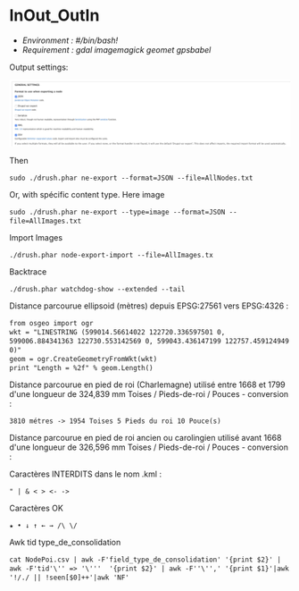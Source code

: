 # InOut_OutIn
* *Environment : #/bin/bash!*
* *Requirement : gdal imagemagick geomet gpsbabel*

Output settings:

![Screenshot](Img/Node_Export.png)

Then

```
sudo ./drush.phar ne-export --format=JSON --file=AllNodes.txt
```

Or, with spécific content type. Here image

```
sudo ./drush.phar ne-export --type=image --format=JSON --file=AllImages.txt
```
Import Images

```
./drush.phar node-export-import --file=AllImages.tx
```

Backtrace

```
./drush.phar watchdog-show --extended --tail
```

Distance parcourue ellipsoid (mètres) depuis EPSG:27561 vers EPSG:4326 : 

```
from osgeo import ogr
wkt = "LINESTRING (599014.56614022 122720.336597501 0, 599006.884341363 122730.553142569 0, 599043.436147199 122757.459124949 0)"
geom = ogr.CreateGeometryFromWkt(wkt)
print "Length = %2f" % geom.Length()
```
Distance parcourue en pied de roi (Charlemagne) utilisé entre 1668 et 1799 d'une longueur de 324,839 mm Toises / Pieds-de-roi / Pouces - conversion :

```
3810 métres -> 1954 Toises 5 Pieds du roi 10 Pouce(s)
```

Distance parcourue en pied de roi ancien ou carolingien utilisé avant 1668 d'une longueur de 326,596 mm Toises / Pieds-de-roi / Pouces - conversion :

Caractères INTERDITS dans le nom  .kml :
```
" | & < > <- ->
```
Caractères OK
```
★ • ↓ ↑ ← → /\ \/ 
```
Awk tid type_de_consolidation
```
cat NodePoi.csv | awk -F'field_type_de_consolidation' '{print $2}' |  awk -F'tid'\'' => '\'''  '{print $2}' | awk -F''\'',' '{print $1}'|awk '!/./ || !seen[$0]++'|awk 'NF'
```

